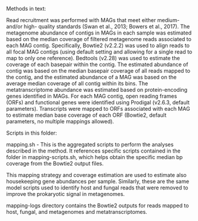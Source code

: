 Methods in text:

Read recruitment was performed with MAGs that meet either medium- and/or high- quality standards (Swan et al., 2013; Bowers et al., 2017). The metagenome abundance of contigs in MAGs in each sample was estimated based on the median coverage of filtered metagenome reads associated to each MAG contig. Specifically, Bowtie2 (v2.2.2) was used to align reads to all focal MAG contigs (using default setting and allowing for a single read to map to only one reference).  Bedtools (v2.28) was used to estimate the coverage of each basepair within the contig.  The estimated abundance of contig was based on the median basepair coverage of all reads mapped to the contig, and the estimated abundance of a MAG was based on the average median coverage of all contig within its bins.  The metatranscriptome abundance was estimated based on protein-encoding genes identified in MAGs.  For each MAG contig, open reading frames (ORFs) and functional genes were identified using Prodigal (v2.6.3, default parameters).  Transcripts were mapped to ORFs associated with each MAG to estimate median base coverage of each ORF (Bowtie2, default parameters, no multiple mappings allowed).  

Scripts in this folder:

mapping.sh - This is the aggregated scripts to perform the analyses described in the method.  It references specific scripts contained in the folder in mapping-scripts.sh, which helps obtain the specific median bp coverage from the Bowtie2 output files.

This mapping strategy and coverage estimation are used to estimate also housekeeping gene abundances per sample.  Similarly, these are the same model scripts used to identify host and fungal reads that were removed to improve the prokaryotic signal in metagenomes.

mapping-logs directory contains the Bowtie2 outputs for reads mapped to host, fungal, and metagenomes and metatranscriptomes.
